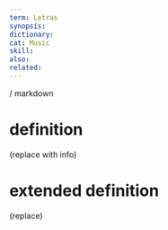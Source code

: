 ```yaml
---
term: Letras
synopsis:
dictionary:
cat: Music
skill: 
also: 
related: 
---
```

/ 
  markdown
  # definition
  (replace with info)
  # extended definition
  (replace)
